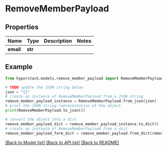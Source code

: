 # RemoveMemberPayload


## Properties

Name | Type | Description | Notes
------------ | ------------- | ------------- | -------------
**email** | **str** |  | 

## Example

```python
from hyperstack.models.remove_member_payload import RemoveMemberPayload

# TODO update the JSON string below
json = "{}"
# create an instance of RemoveMemberPayload from a JSON string
remove_member_payload_instance = RemoveMemberPayload.from_json(json)
# print the JSON string representation of the object
print(RemoveMemberPayload.to_json())

# convert the object into a dict
remove_member_payload_dict = remove_member_payload_instance.to_dict()
# create an instance of RemoveMemberPayload from a dict
remove_member_payload_form_dict = remove_member_payload.from_dict(remove_member_payload_dict)
```
[[Back to Model list]](../README.md#documentation-for-models) [[Back to API list]](../README.md#documentation-for-api-endpoints) [[Back to README]](../README.md)


